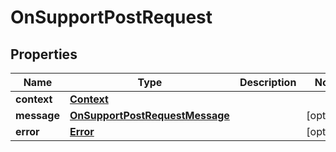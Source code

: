 

# OnSupportPostRequest


## Properties

| Name | Type | Description | Notes |
|------------ | ------------- | ------------- | -------------|
|**context** | [**Context**](Context.md) |  |  |
|**message** | [**OnSupportPostRequestMessage**](OnSupportPostRequestMessage.md) |  |  [optional] |
|**error** | [**Error**](Error.md) |  |  [optional] |



